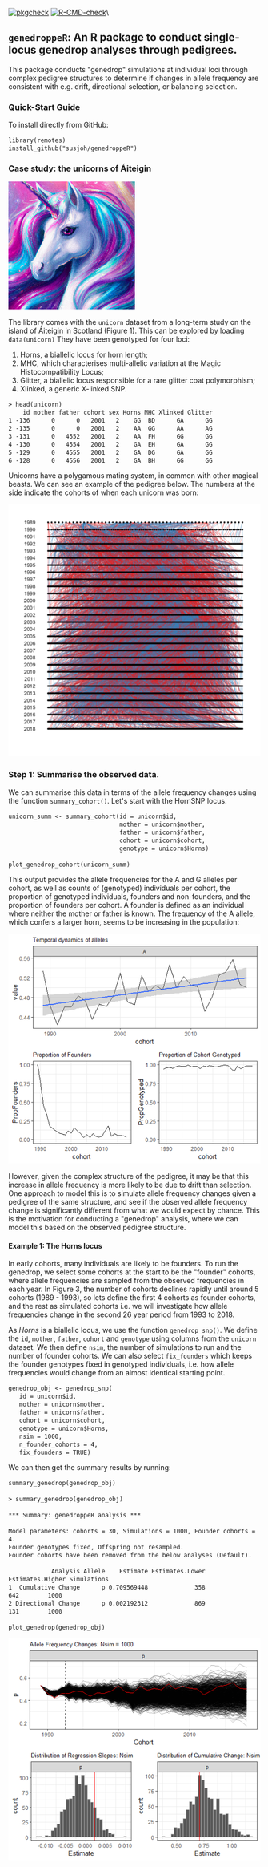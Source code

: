 [![pkgcheck](https://github.com/susjoh/genedroppeR/workflows/pkgcheck/badge.svg)](https://github.com/susjoh/genedroppeR/actions?query=workflow%3Apkgcheck) [![R-CMD-check](https://github.com/susjoh/genedroppeR/workflows/R-CMD-check/badge.svg)](https://github.com/susjoh/genedroppeR/actions?query=workflow%3AR-CMD-check)\

## `genedroppeR`: An R package to conduct single-locus genedrop analyses through pedigrees.

This package conducts "genedrop" simulations at individual loci through complex pedigree structures to determine if changes in allele frequency are consistent with e.g. drift, directional selection, or balancing selection.

### Quick-Start Guide

To install directly from GitHub:

```         
library(remotes)
install_github("susjoh/genedroppeR")
```

### Case study: the unicorns of Áiteigin

![Figure 1: A typical unicorn.](tutorial/figs/Unicorn.png)

The library comes with the `unicorn` dataset from a long-term study on the island of Áiteigin in Scotland (Figure 1). This can be explored by loading `data(unicorn)` They have been genotyped for four loci:

1.  Horns, a biallelic locus for horn length;
2.  MHC, which characterises multi-allelic variation at the Magic Histocompatibility Locus;
3.  Glitter, a biallelic locus responsible for a rare glitter coat polymorphism;
4.  Xlinked, a generic X-linked SNP.

```         
> head(unicorn)
    id mother father cohort sex Horns MHC Xlinked Glitter
1 -136      0      0   2001   2    GG  BD      GA      GG
2 -135      0      0   2001   2    AA  GG      AA      AG
3 -131      0   4552   2001   2    AA  FH      GG      GG
4 -130      0   4554   2001   2    GA  EH      GA      GG
5 -129      0   4555   2001   2    GA  DG      GA      GG
6 -128      0   4556   2001   2    GA  BH      GG      GG
```

Unicorns have a polygamous mating system, in common with other magical beasts. We can see an example of the pedigree below. The numbers at the side indicate the cohorts of when each unicorn was born:

![Figure 2: A unicorn pedigree.](tutorial/figs/pedigree.png)

### Step 1: Summarise the observed data.

We can summarise this data in terms of the allele frequency changes using the function `summary_cohort()`. Let's start with the HornSNP locus.

```         
unicorn_summ <- summary_cohort(id = unicorn$id,
                               mother = unicorn$mother,
                               father = unicorn$father,
                               cohort = unicorn$cohort,
                               genotype = unicorn$Horns)

plot_genedrop_cohort(unicorn_summ)
```

This output provides the allele frequencies for the A and G alleles per cohort, as well as counts of (genotyped) individuals per cohort, the proportion of genotyped individuals, founders and non-founders, and the proportion of founders per cohort. A founder is defined as an individual where neither the mother or father is known. The frequency of the A allele, which confers a larger horn, seems to be increasing in the population:

![Figure 3: Output from `summary_cohort()` and `plot_genedrop_cohort()`.](tutorial/figs/summary_cohort.png)

However, given the complex structure of the pedigree, it may be that this increase in allele frequency is more likely to be due to drift than selection. One approach to model this is to simulate allele frequency changes given a pedigree of the same structure, and see if the observed allele frequency change is significantly different from what we would expect by chance. This is the motivation for conducting a "genedrop" analysis, where we can model this based on the observed pedigree structure.

#### Example 1: The Horns locus

In early cohorts, many individuals are likely to be founders. To run the genedrop, we select some cohorts at the start to be the "founder" cohorts, where allele frequencies are sampled from the observed frequencies in each year. In Figure 3, the number of cohorts declines rapidly until around 5 cohorts (1989 - 1993), so lets define the first 4 cohorts as founder cohorts, and the rest as simulated cohorts i.e. we will investigate how allele frequencies change in the second 26 year period from 1993 to 2018.

As *Horns* is a biallelic locus, we use the function `genedrop_snp()`. We define the `id`, `mother`, `father`, `cohort` and `genotype` using columns from the `unicorn` dataset. We then define `nsim`, the number of simulations to run and the number of founder cohorts. We can also select `fix_founders` which keeps the founder genotypes fixed in genotyped individuals, i.e. how allele frequencies would change from an almost identical starting point.

```         
genedrop_obj <- genedrop_snp(
   id = unicorn$id,
   mother = unicorn$mother,
   father = unicorn$father,
   cohort = unicorn$cohort,
   genotype = unicorn$Horns,
   nsim = 1000,
   n_founder_cohorts = 4,
   fix_founders = TRUE)
```

We can then get the summary results by running:

```         
summary_genedrop(genedrop_obj)

> summary_genedrop(genedrop_obj)

*** Summary: genedroppeR analysis ***

Model parameters: cohorts = 30, Simulations = 1000, Founder cohorts = 4.
Founder genotypes fixed, Offspring not resampled.
Founder cohorts have been removed from the below analyses (Default).

            Analysis Allele    Estimate Estimates.Lower Estimates.Higher Simulations
1  Cumulative Change      p 0.709569448             358              642        1000
2 Directional Change      p 0.002192312             869              131        1000

plot_genedrop(genedrop_obj)
```

![Figure 4: Output from `plot_genedrop()`.](tutorial/figs/genedrop_horns.png)
